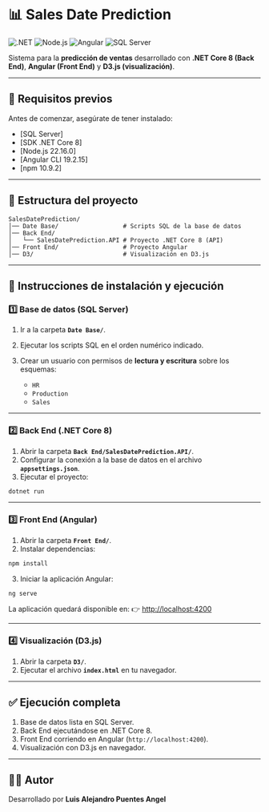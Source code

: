 # 📊 Sales Date Prediction

![.NET](https://img.shields.io/badge/.NET-8.0-blue) ![Node.js](https://img.shields.io/badge/Node.js-22.16.0-green) ![Angular](https://img.shields.io/badge/Angular-19.2.15-red) ![SQL Server](https://img.shields.io/badge/SQL%20Server-2019-blue)

Sistema para la **predicción de ventas** desarrollado con **.NET Core 8 (Back End)**, **Angular (Front End)** y **D3.js (visualización)**.

---

## 📌 Requisitos previos

Antes de comenzar, asegúrate de tener instalado:

* [SQL Server]
* [SDK .NET Core 8]
* [Node.js 22.16.0]
* [Angular CLI 19.2.15]
* [npm 10.9.2]

---

## 📂 Estructura del proyecto

```
SalesDatePrediction/
│── Date Base/                  # Scripts SQL de la base de datos
│── Back End/
│   └── SalesDatePrediction.API # Proyecto .NET Core 8 (API)
│── Front End/                  # Proyecto Angular
│── D3/                         # Visualización en D3.js
```

---

## 🚀 Instrucciones de instalación y ejecución

### 1️⃣ Base de datos (SQL Server)

1. Ir a la carpeta **`Date Base/`**.
2. Ejecutar los scripts SQL en el orden numérico indicado.
3. Crear un usuario con permisos de **lectura y escritura** sobre los esquemas:

   * `HR`
   * `Production`
   * `Sales`

---

### 2️⃣ Back End (.NET Core 8)

1. Abrir la carpeta **`Back End/SalesDatePrediction.API/`**.
2. Configurar la conexión a la base de datos en el archivo **`appsettings.json`**.
3. Ejecutar el proyecto:

```bash
dotnet run
```

---

### 3️⃣ Front End (Angular)

1. Abrir la carpeta **`Front End/`**.
2. Instalar dependencias:

```bash
npm install
```

3. Iniciar la aplicación Angular:

```bash
ng serve
```

La aplicación quedará disponible en:
👉 [http://localhost:4200](http://localhost:4200)

---

### 4️⃣ Visualización (D3.js)

1. Abrir la carpeta **`D3/`**.
2. Ejecutar el archivo **`index.html`** en tu navegador.

---

## ✅ Ejecución completa

1. Base de datos lista en SQL Server.
2. Back End ejecutándose en .NET Core 8.
3. Front End corriendo en Angular (`http://localhost:4200`).
4. Visualización con D3.js en navegador.


---

## 👨‍💻 Autor

Desarrollado por **Luis Alejandro Puentes Angel**
